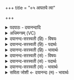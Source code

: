 +++
title = "०५ आपतये त्वा"

+++
<details><summary>पदपाठः - दयानन्दादि</summary>

आप॑तय॑ इत्याऽप॑तये। त्वा॒। परि॑पतय॒ इति॒ परि॑ऽपतये। गृ॒ह्णा॒मि॒। तनू॒नप्त्र॒ इति॒ तनू॒ऽनप्त्रे॑। शा॒क्व॒राय॑। शक्व॑ने। ओजि॑ष्ठाय। अना॑धृष्टम्। अ॒सि॒। अ॒ना॒धृ॒ष्यम्। दे॒वाना॑म्। ओजः॑। अन॑भिश॒स्तीत्यन॑भिऽशस्ति। अ॒भि॒श॒स्ति॒पा इत्य॑भिशस्ति॒ऽपाः। अ॒न॒भि॒श॒स्ते॒न्यमित्य॑नभिऽशस्ते॒न्यम्। अञ्ज॑सा। स॒त्यम्। उप॑। गे॒ष॒म्। स्वि॒त इति॑ सुऽइते। मा॒। धाः॒। ५।
</details>

<details><summary>अधिमन्त्रम् (VC)</summary>

- विद्युद्देवता
- गोतम ऋषिः
- आर्षी उष्णिक्, भुरिग् आर्षी पङ्क्तिः
- ऋषभः, पञ्चमः
</details>

<details><summary>दयानन्द-सरस्वती (हि) - विषयः</summary>

मनुष्यों को किस-किस प्रयोजन के लिये परमात्मा की प्रार्थना, बिजुली का स्वीकार करना चाहिये, इस विषय का उपदेश अगले मन्त्र में किया है ॥
</details>

<details><summary>दयानन्द-सरस्वती (हि) - पदार्थः</summary>

पदार्थान्वयभाषाः -  मैं हे परमात्मन् ! जिस से आप (अभिशस्तिपाः) हिंसारूप कर्मों से अलग रहने और रखनेवाले हैं, इससे (त्वा) आपको (आपतये) सब प्रकार से स्वामी होने (परिपतये) सब ओर से रक्षा (शाक्वराय) सब सामर्थ्य की प्राप्ति (शक्वने) शूरवीर-युक्त सेना (ओजिष्ठाय) जिसमें सर्वोत्कृष्ट पराक्रम होता है, उस विद्या के होने और (तनूनप्त्रे) जिस से उत्तम शरीर होता है, उसके लिये (गृह्णामि) ग्रहण करता हूँ। आप अपनी कृपा से उस (देवानाम्) विद्वानों का (अनाधृष्टम्) जिस का अपमान कोई नहीं कर सकता (अनाधृष्यम्) किसी के अपमान करने योग्य नहीं है, (अनभिशस्ति) किसी के हिंसा करने योग्य नहीं है (अनभिशस्तेन्यम्) अहिंसारूप धर्म की प्राप्ति कराने हारा (सत्यम्) अविनाशी (ओजः) तेज है, उसका ग्रहण कराके (स्विते) अच्छे प्रकार जिस व्यवहार में सब सुख प्राप्त होते हैं, उस में (मा) मुझको (धाः) धारण करें कि जिस से (सत्यम्) सत्य व्यवहार को (उपगेषम्) जानकर करूँ ॥५॥ मैं जो (अनाधृष्टम्) न हटाने (अनाधृष्यम्) न किसी से नष्ट करने (अनभिशस्ति) न हिंसा करने (अनभिशस्तेन्यम्) और हिंसारहित धर्म प्राप्त कराने योग्य (देवानाम्) विद्वान् वा पृथिवी आदिकों के मध्य में (सत्यम्) कारणरूप नित्य (ओजः) पराक्रम स्वरूपवाली (अभिशस्तिपाः) हिंसा से रक्षा का निमित्त रूप बिजुली (असि) है, जो (मा) मुझे (स्विते) उत्तम प्राप्त होने योग्य व्यवहार में (धाः) धारण करती है (अञ्जसा) सहजता से (ओजिष्ठाय) अत्यन्त तेजस्वी (आपतये) अच्छे प्रकार पालन करने योग्य व्यवहार (परिपतये) जिस में सब प्रकार पालन करनेवाले होते हैं (तनूनप्त्रे) जिस से उत्तम शरीरों को प्राप्त होते हैं (शाक्वराय) शक्ति उत्पन्न करने और (शक्वने) शक्तिवाली वीरसेना की प्राप्ति के लिये है (त्वा) उसको (गृह्णामि) ग्रहण करता हूँ कि जिससे उन सत्य कारणरूप पदार्थों को (उपगेषम्) जान सकूँ ॥५॥
</details>

<details><summary>दयानन्द-सरस्वती (हि) - भावार्थः</summary>

भावार्थभाषाः -  मनुष्यों को परमेश्वर के विज्ञान के विना सत्य सुख और बिजुली आदि विद्या और क्रियाकुशलता के विना संसार के सब सुख नहीं हो सकते, इसलिये यह कार्य्य पुरुषार्थ से सिद्ध करना चाहिये ॥५॥
</details>

<details><summary>दयानन्द-सरस्वती (सं) - विषयः</summary>

मनुष्यैः किमर्थः परमात्मा प्रार्थनीयः सा विद्युच्च स्वीकार्येत्युपदिश्यते ॥
</details>

<details><summary>दयानन्द-सरस्वती (सं) - पदार्थः</summary>

पदार्थान्वयभाषाः -  अहं हे जगदीश्वर ! यतस्त्वमभिशस्तिपा असि तस्मात् त्वा त्वामापतये परिपतये शाक्वराय शक्वन ओजिष्ठाय तनुनप्त्रे गृह्णामि, त्वं कृपया मा मां यद् देवानां विदुषां वाऽनाधृष्टमनाधृष्यमनभिशस्त्यनभिशस्तेन्यमोजः सत्यमस्ति तत् परिग्राहय स्विते धा यतोऽञ्जसां सत्यमुपगेषं प्राप्नुयामित्येकः ॥५॥ अहं यदनाधृष्टमनाधृष्यमनभिशस्त्यनभिशस्तेन्यं देवानां सत्यमोजो वैद्युतं तेजोरूपाऽभिशस्तिपा विद्युद् या मा मां स्विते धा दधाति, त्वा यामोजिष्ठायापतये परिपतये तनूनप्त्रे शाक्वराय शक्वने गृह्णामि यतस्तत्सत्यरूपं कारणमुपगेषं विजानीयामिति द्वितीयः ॥५॥
</details>

<details><summary>दयानन्द-सरस्वती (सं) - भावार्थः</summary>

भावार्थभाषाः -  अत्र श्लेषालङ्कारः। न हि मनुष्याणां परमात्मविज्ञानेन विना सत्यं सुखं न विद्युदादिविद्याक्रियाकौशलैर्विना सर्वं सांसारिक सुखं च भवितुमर्हति, तस्मादेतत् सर्वं प्रयत्नेन कर्त्तव्यमिति ॥५॥
</details>

<details><summary>सविता जोशी ← दयानन्दः (म) - भावार्थः</summary>

भावार्थभाषाः -  परमेश्वराचे विज्ञान जाणल्याखेरीज माणसांना खरे सुख मिळू शकत नाही व विद्युत इत्यादी संबंधांची विद्या व क्रियाकौशल्य या खेरीज जगातील सर्व सुख मिळू शकत नाही. तेव्हा हे कार्य आपल्या पुरुषार्थाने सिद्ध केले पाहिजे.
</details>